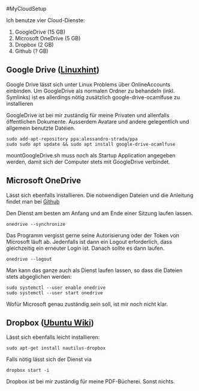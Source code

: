 #MyCloudSetup

Ich benutze vier Cloud-Dienste:

1. GoogleDrive (15 GB)
2. Microsoft OneDrive (5 GB)
3. Dropbox (2 GB)
4. Github (? GB)

## Google Drive ([Linuxhint](https://linuxhint.com/google_drive_installation_ubuntu/))
Google Drive lässt sich unter Linux Problems über OnlineAccounts einbinden.
Um GoogleDrive als normalen Ordner zu behandeln (inkl. Symlinks) ist es allerdings nötig zusätzlich google-drive-ocamlfuse zu installieren

GoogleDrive ist bei mir zuständig für meine Privaten und allenfalls öffentlichen Dokumente. Ausserdem Avatare und andere gelegentlich und allgemein benutzte Dateien.

```
sudo add-apt-repository ppa:alessandro-strada/ppa
sudo sudo apt update && sudo apt install google-drive-ocamlfuse
```

mountGoogleDrive.sh muss noch als Startup Application angegeben werden, damit sich der Computer stets mit GoogleDrive verbindet.

## Microsoft OneDrive
Lässt sich ebenfalls installieren. Die notwendigen Dateien und die Anleitung findet man bei [Github](https://github.com/abraunegg/onedrive)

Den Dienst am besten am Anfang und am Ende einer Sitzung laufen lassen.
```
onedrive --synchronize
```

Das Programm vergisst gerne seine Autorisierung oder der Token von Microsoft läuft ab. Jedenfalls ist dann ein Logout erforderlich, dass gleichzeitig ein erneuter Login ist. Danach sollte es dann laufen.

```
onedrive --logout
```

Man kann das ganze auch als Dienst laufen lassen, so dass die Dateien stets abgeglichen werden:
```
sudo systemctl --user enable onedrive
sudo systemctl --user start onedrive
```

Wofür Microsoft genau zuständig sein soll, ist mir noch nicht klar.

## Dropbox ([Ubuntu Wiki](https://wiki.ubuntuusers.de/Dropbox/))
Lässt sich ebenfalls leicht installieren:

```
sudo apt-get install nautilus-dropbox
```

Falls nötig lässt sich der Dienst via
```
dropbox start -i 
```

Dropbox ist bei mir zuständig für meine PDF-Bücherei. Sonst nichts.

